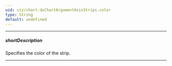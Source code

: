 ```yaml
---
uid: viz/chart:dxChartArgumentAxisStrips.color
type: String
default: undefined
---
```

---
##### shortDescription
Specifies the color of the strip.

---
